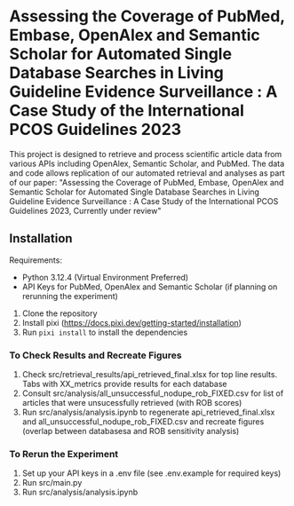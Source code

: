 # Assessing the Coverage of PubMed, Embase, OpenAlex and Semantic Scholar for Automated Single Database Searches in Living Guideline Evidence Surveillance : A Case Study of the International PCOS Guidelines 2023

This project is designed to retrieve and process scientific article data from various APIs including OpenAlex, Semantic Scholar, and PubMed. The data and code allows replication of our automated retrieval and analyses as part of our paper: "Assessing the Coverage of PubMed, Embase, OpenAlex and Semantic Scholar for Automated Single Database Searches in Living Guideline Evidence Surveillance : A Case Study of the International PCOS Guidelines 2023, Currently under review" 


## Installation

Requirements: 
* Python 3.12.4 (Virtual Environment Preferred)
* API Keys for PubMed, OpenAlex and Semantic Scholar (if planning on rerunning the experiment)

1. Clone the repository
2. Install pixi (https://docs.pixi.dev/getting-started/installation)
3. Run `pixi install` to install the dependencies

### To Check Results and Recreate Figures 

1. Check src/retrieval_results/api_retrieved_final.xlsx for top line results. Tabs with XX_metrics provide results for each database
2. Consult src/analysis/all_unsuccessful_nodupe_rob_FIXED.csv for list of articles that were unsucessfully retrieved (with ROB scores)
3. Run src/analysis/analysis.ipynb to regenerate api_retrieved_final.xlsx and all_unsuccessful_nodupe_rob_FIXED.csv and recreate figures (overlap between databasesa and ROB sensitivity analysis) 



### To Rerun the Experiment


1. Set up your API keys in a .env file (see .env.example for required keys)
2. Run src/main.py 
3. Run src/analysis/analysis.ipynb
